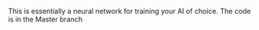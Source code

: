 This is essentially a neural network for training your AI of choice. The code is in the Master branch
